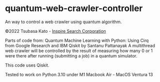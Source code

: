 # quantum-web-crawler-controller
An way to control a web crawler using quantum algorithm.

©︎2022 Tsubasa Kato - [Inspire Search Corporation](https://www.inspiresearch.io/en "Inspire Search Corporation")

Parts of code from: Quantum Machine Learning with Python: Using Cirq from Google Research and IBM Qiskit by Santanu Pattanayak
A multithread web crawler will be controlled by the result of measuring how many 0 or 1 were there after running (submitting a job) in a quantum simulator.

This code uses Qiskit.

Tested to work on Python 3.10 under M1 Macbook Air - MacOS Ventura 13

